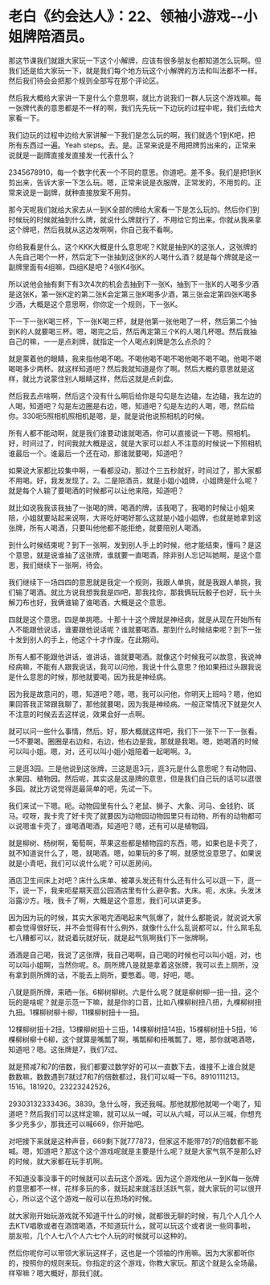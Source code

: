 # 老白《约会达人》：22、领袖小游戏--小姐牌陪酒员。

那这节课我们就跟大家玩一下这个小解牌，应该有很多朋友也都知道怎么玩啊。但我们还是给大家玩一下，就是我们每个地方玩这个小解牌的方法和叫法都不一样。然后我们待会会把那个规则全部写在那个评论区。

然后我大概给大家讲一下是什么个意思啊，就比方说我们一群人玩这个游戏嘛。每一张牌代表的意思都是不一样的啊，我们先先玩一下边玩的过程中呢，我们去给大家看一下。

我们边玩的过程中边给大家讲解一下我们是怎么玩的啊，我们就选个1到K吧，把所有东西过一遍。Yeah steps。去。是。正常来说是不用把牌剪出来的，正常来说就是一副牌直接发直接发一代表什么？

2345678910，每一个数字代表一个不同的意思。你道吧。差不多。我们是把1到K剪出来，告诉大家一下怎么玩。嗯，正常来说是衣服牌，正常发的，不用剪的。正常来说是一副牌，就种直接放案不用剪。

那今天呢我们就给大家去从一到K全部的牌给大家看一下是怎么玩的。然后你们到时候玩的时候就抽到什么牌，就说什么牌就行了，不用给它剪出来。你就从我来拿这个牌吧，然后我就从这边发啊啊，你自己我不看啊。

你给我看是什么。这个KKK大概是什么意思呢？K就是抽到K的这张人，这张牌的人先自己喝个一杯，然后定下一张抽到这张K的人喝什么酒？就是每个牌就是这一副牌里面有4组嘛，四组K是吧？4张K4张K。

所以说他会抽有剩下有3次4次的机会去抽到下一张K，抽到下一张K的人喝多少酒是这张K，第一张K定的第二张K会定第三张K喝多少酒，第三张会定第四张K喝多少酒，大概是这个意思啊，你你定一个规则，下一张K。

下一下一张K喝三杯，下一张K喝三杯，就是他第一张他喝了一杯，然后第二个抽到K的人就要喝三杯。嗯，喝完之后，然后再定第三个K的人喝几杯嗯。然后我抽自己的嘛，一一是点刹牌，就指定一个人喝点刹牌是怎么点杀的？

就是蒙着他的眼睛，我来指他喝不喝。不喝他喝不喝不喝他喝不喝不喝。他喝不喝喝喝多少两杯。就这样知道吧？然后我就知道是你了啊。然后大概的意思就是这样，就比方说蒙住别人眼睛这样，然后这就是点刹盘。

然后我去点啥啊，然后这个没有什么啊后给你是勾勾是左边磕，左边磕，我左边的人喝，知道吧？勾是左边圈是右边，嗯，知道吧？勾是左边的人喝，嗯，然后给你。330呃5照相机照相机是嗯，是，就是说他说照相机的时候。

所有人都不能动啊，就是我们谁要动谁就喝酒，你可以直接说一下嗯。照相机。好，时间过了，时间我就大概是这，就是大家可以趁人不注意的时候说一下照相机谁最后一个。谁最后一个还在动，那谁就要喝，知道吧？

如果说大家都比较集中啊，一看都没动，那过个三五秒就好，时间过了，那大家都不用喝。好，我发发现了。2。二是陪酒员，就是小姐小姐牌，小姐牌是什么呢？就是每个人输了要喝酒的时候都可以让他来陪，知道吧？

就比如说我我该我抽了一张喝的牌，喝酒的牌，该我喝了，我喝的时候让小姐来陪，小姐就要站起来说啊，大哥吃好喝好那么这就是小姐小姐牌，也就是她拿到这张牌，所有人喝酒，只要叫他他都不能拒绝，就要陪别人喝酒。

到什么时候结束呢？到下一张啊，发到别人手上的时候，他才能结束，懂吗？是这个意思，就是说谁抽了这张牌，谁就要一直喝酒，除非别人忘记叫她啊，是这个意思，我们继续下一张啊，待会。

我们继续下一场四四的意思就是我定一个规则，我跟人单挑，就是我跟人单挑，我们输了喝酒。就比方说我想我我是四吧，那我找你，那我俩玩玩骰子也好，玩十头解刀布也好，我俩谁输了谁喝酒，大概是这个意思。

四就是这个意思。四是单挑嗯。十那十十这个牌就是神经病，就是从现在开始所有人不能跟他说话，谁要跟他说话呢？谁就要喝酒。那到什么时候结束呢？到下一张十发到别人的手上，他这个十才作废。在此期间。

所有人都不能跟他讲话，谁讲话，谁就要喝酒。就像这个时候我可以故意，我说神经病嘛，不能有人跟我说话，我可以问他，我说十什么意思？他如果扭过头跟我说是什么意思的时候，那他就要喝，因为我是神经病。

因为我是故意问的，嗯，知道吧？嗯，嗯，我可以问他，你明天上班吗？嗯，他如果回答我正常跟我聊了，那他就要喝，因为我是神经病。一般正常情况下就是欠人不注意的时候去去这样说，效果会好一点啊。

就可以问一些什么事情，然后。好，那大概就这样吧，我们下一张下一下一张看。一5不要喝。圈圈是右边和，右边，他右边是我，那就是我喝。嗯，她喝酒的时候可以叫小姐。嗯，对，还可以叫小姐小姐陪着一起喝啊。3。

三是逛3园。三是他说到这张牌，三这是逛3元，逛3元是什么意思呢？有动物园、水果园、植物园。然后呢，其实这是这是牌的意思，但是我们自己玩的话可以逛很多园。就比方说觉得逛最简单的吧，先试一下。

我们来试一下嗯。呃。动物园里有什么？老鼠、狮子、大象、河马、金钱豹、斑马。哎呀，我卡壳了好卡壳了就要因为动物园动物园里只有动物，所有的动物都可以说嗯谁卡壳了，谁喝酒喝酒，知道吧？嗯，还有可以是植物园。

就是柳树、杨树啊，葡萄啊，苹果这些都是植物园的东西，嗯，如果也是卡壳了，就不知道说什么了，嗯，就喝酒。嗯，如果玩的多了啊，就感觉没意思了。如果说就是小青吧，我们可以说什么呢？可以逛房间。

酒店卫生间床上对吧？床什么床单、被罩头发还有什么还有什么可以逛一下，逛一下，说一下，我来呃星期天逛公园酒店里有什么避孕套。大床。呃，水床。头发沐浴露沙方。哦，我卡了啊，大概是这个意思，我们可以讲更多。

因为因为玩的时候，其实大家喝完酒喝起来气氛爆了，就什么都能说，就说说大家都会觉得很好玩，并不会觉得有什么例外，就像什么什么乱说都可以，什么屌毛乱七八糟都可以，就说着玩就好玩，就是起气氛啊我们下一张牌啊。

酒酒是自己喝，我说了这张牌，我自己喝啊，自己喝的时候也可以叫小姐，对，也可以叫小姐啊，当然你呢。8。厕所牌八是就是拿着这张牌，我可以去上厕所，没有拿到厕所牌的话，不能去上厕所，要憋着。嗯，好吧，嗯。

八就是厕所牌，来晒一张。6柳树柳树。六是什么呢？就是柳树柳一扭一扭，这个玩的是啥呢？就是示范一下嘛，就是你的口音，比如八棵柳树扭八扭，九棵柳树扭九扭。1棵柳树柳十柳，11棵柳树扭十一扭。

12棵柳树扭十2扭，13棵柳树扭十三扭，14棵柳树扭14扭，15棵柳树扭十5扭，16棵柳树柳十6柳，这个就算是嘴瓢了啊，嘴瓢柳和扭嘴瓢了。嗯，那你就喝酒嗯，知道吧？嗯。这张牌是7，我们7过。

就是预减7和7的倍数，我们都要过数学好的可以一直数下去，谁接不上谁合就是数数嘛，数数遇到7就过7和7的倍数都过，我们可以喊一下6。8910111213。1516。181920。23223242526。

29303132333436。3839。急什么呀，我还我喊。那他就那他就喝一个喝了，知道吧？然后我们可以这样定嘛，就可以从一喊，可以从六喊，可以从三喊，你想充多少充多少，那我还可以喊669，你开始吧。

对吧接下来就是这种声音，669剩下就777873，但家这不能带7的7的倍数都不能喊。嗯，知道吧？那这个这个游戏呢就是主要是什么呢？就是大家气氛不是那么好的时候，就大家都在玩手机啊。

不知道没事没事干的时候就可以去玩这个游戏。因为这个游戏他从一到K每一张牌的意思都不一样，花样多玩的多，就玩起来就活跃活跃气氛，就大家玩的可以很开心，所以这个这个游戏一般可以在热场的时候。

就大家刚开始玩游戏就不知道干什么的时候，就都很无聊的时候，有几个人几个人去KTV唱歌或者在酒馆喝酒，不知道玩什么，就可以玩这个或者说一些同事啦，朋友啦，几个人七八个人六七个人玩的时候就可以这种的。

然后你呢你可以带领大家玩这样子，这也是一个领袖的作用嘛。因为大家都听你的，按照你的规则来玩。你指定的这个游戏，你教大家玩。那这个就是么全场最。样窄嘛？嗯大概好，那我们就。

